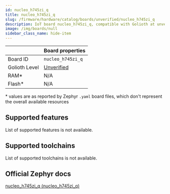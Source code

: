 ```yaml
---
id: nucleo_h745zi_q
title: nucleo_h745zi_q
slug: /firmware/hardware/catalog/boards/unverified/nucleo_h745zi_q
description: IoT board nucleo_h745zi_q, compatible with Golioth at unverified level.
image: /img/boards/null
sidebar_class_name: hide-item
---
```


[//]: # (This is an auto-generated file, do not edit! Changes to it will be lost upon re-generation)



|                | Board properties     |
| -------------  | -------------------- |
| Board ID       | `nucleo_h745zi_q` |
| Golioth Level  | [Unverified](/firmware/hardware#unverified-boards) |
| RAM*           | N/A |
| Flash*         | N/A |

\* values are as reported by Zephyr `.yaml` board files, which don't represent the overall available resources



## Supported features

List of supported features is not available.

## Supported toolchains

List of supported toolchains is not available.

## Official Zephyr docs

[nucleo_h745zi_q (nucleo_h745zi_q)](https://docs.zephyrproject.org/latest/boards/st/nucleo_h745zi_q/doc/index.html)
